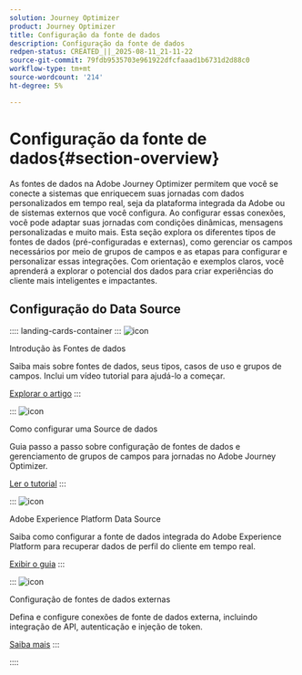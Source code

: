 ```yaml
---
solution: Journey Optimizer
product: Journey Optimizer
title: Configuração da fonte de dados
description: Configuração da fonte de dados
redpen-status: CREATED_||_2025-08-11_21-11-22
source-git-commit: 79fdb9535703e961922dfcfaaad1b6731d2d88c0
workflow-type: tm+mt
source-wordcount: '214'
ht-degree: 5%

---
```



# Configuração da fonte de dados{#section-overview}

As fontes de dados na Adobe Journey Optimizer permitem que você se conecte a sistemas que enriquecem suas jornadas com dados personalizados em tempo real, seja da plataforma integrada da Adobe ou de sistemas externos que você configura. Ao configurar essas conexões, você pode adaptar suas jornadas com condições dinâmicas, mensagens personalizadas e muito mais. Esta seção explora os diferentes tipos de fontes de dados (pré-configuradas e externas), como gerenciar os campos necessários por meio de grupos de campos e as etapas para configurar e personalizar essas integrações. Com orientação e exemplos claros, você aprenderá a explorar o potencial dos dados para criar experiências do cliente mais inteligentes e impactantes.

## Configuração do Data Source

:::: landing-cards-container
:::
![icon](https://cdn.experienceleague.adobe.com/icons/circle-play.svg)

Introdução às Fontes de dados

Saiba mais sobre fontes de dados, seus tipos, casos de uso e grupos de campos. Inclui um vídeo tutorial para ajudá-lo a começar.

[Explorar o artigo](../using/datasource/about-data-sources.md)
:::

:::
![icon](https://cdn.experienceleague.adobe.com/icons/gear.svg)

Como configurar uma Source de dados

Guia passo a passo sobre configuração de fontes de dados e gerenciamento de grupos de campos para jornadas no Adobe Journey Optimizer.

[Ler o tutorial](../using/datasource/configure-data-sources.md)
:::

:::
![icon](https://cdn.experienceleague.adobe.com/icons/puzzle-piece.svg)

Adobe Experience Platform Data Source

Saiba como configurar a fonte de dados integrada do Adobe Experience Platform para recuperar dados de perfil do cliente em tempo real.

[Exibir o guia](../using/datasource/adobe-experience-platform-data-source.md)
:::

:::
![icon](https://cdn.experienceleague.adobe.com/icons/code-branch.svg)

Configuração de fontes de dados externas

Defina e configure conexões de fonte de dados externa, incluindo integração de API, autenticação e injeção de token.

[Saiba mais](../using/datasource/external-data-sources.md)
:::

::::
